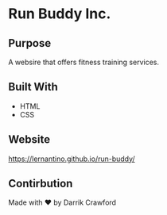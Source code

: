 # Run Buddy Inc.

## Purpose
A websire that offers fitness training services.

## Built With 
* HTML
* CSS

## Website
https://lernantino.github.io/run-buddy/

## Contirbution
Made with ❤️ by Darrik Crawford

